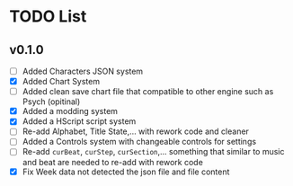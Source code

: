 # TODO List
## v0.1.0
- [ ] Added Characters JSON system
- [X] Added Chart System
- [ ] Added clean save chart file that compatible to other engine such as Psych (opitinal)
- [X] Added a modding system
- [X] Added a HScript script system
- [ ] Re-add Alphabet, Title State,... with rework code and cleaner
- [ ] Added a Controls system with changeable controls for settings
- [ ] Re-add `curBeat`, `curStep`, `curSection`,... something that similar to music and beat are needed to re-add with rework code
- [X] Fix Week data not detected the json file and file content